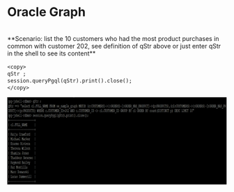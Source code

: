 
# Oracle Graph 

<br>
**Scenario: list the 10 customers who had the most product purchases in common with customer 202, see definition of qStr above or just enter qStr in the shell to see its content**

````
<copy>
qStr ;
session.queryPgql(qStr).print().close();
</copy>
````
 
![](./images/IMGG21.PNG " " )

 
 
